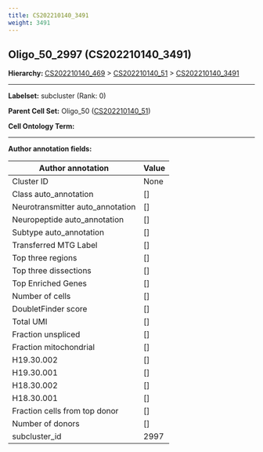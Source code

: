 ```yaml
---
title: CS202210140_3491
weight: 3491
---
```

## Oligo_50_2997 (CS202210140_3491)
<b>Hierarchy: </b>
[CS202210140_469](cell_sets/CS202210140_469.md) >
[CS202210140_51](cell_sets/CS202210140_51.md) >
[CS202210140_3491](cell_sets/CS202210140_3491.md)

---


**Labelset:** subcluster (Rank: 0)

**Parent Cell Set:** Oligo_50 ([CS202210140_51](cell_sets/CS202210140_51.md))



**Cell Ontology Term:** 

[MARKER GENES.]: #


---

[TRANSFERRED ANNOTATIONS.]: #


[AUTHOR ANNOTATION FIELDS.]: #


**Author annotation fields:**

| Author annotation | Value |
|-------------------|-------|
|Cluster ID|None|
|Class auto_annotation|[]|
|Neurotransmitter auto_annotation|[]|
|Neuropeptide auto_annotation|[]|
|Subtype auto_annotation|[]|
|Transferred MTG Label|[]|
|Top three regions|[]|
|Top three dissections|[]|
|Top Enriched Genes|[]|
|Number of cells|[]|
|DoubletFinder score|[]|
|Total UMI|[]|
|Fraction unspliced|[]|
|Fraction mitochondrial|[]|
|H19.30.002|[]|
|H19.30.001|[]|
|H18.30.002|[]|
|H18.30.001|[]|
|Fraction cells from top donor|[]|
|Number of donors|[]|
|subcluster_id|2997|
